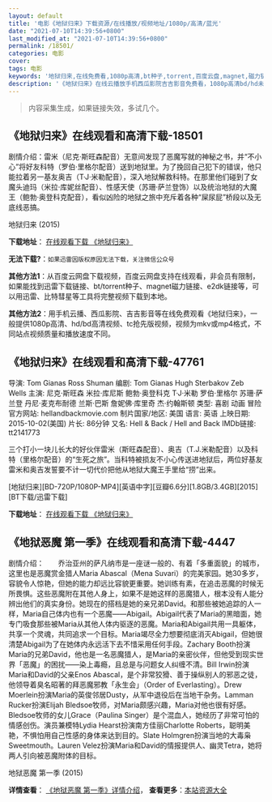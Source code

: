 ```yaml
---
layout: default
title: '电影《地狱归来》下载资源/在线播放/视频地址/1080p/高清/蓝光'
date: "2021-07-10T14:39:56+0800"
last_modified_at: "2021-07-10T14:39:56+0800"
permalink: /18501/
categories: 电影
cover:
tags: 电影
keywords: '地狱归来,在线免费看,1080p高清,bt种子,torrent,百度云盘,magnet,磁力链,迅雷下载资源'
description: '《地狱归来》在线云播放手机西瓜影院吉吉影音免费看，1080p高清bd/hd未删减完整版和tc抢先枪版，mkv/mp4格式，附带bt/torrent种子、magnet/磁力链、百度云盘、网盘资源迅雷下载链接'
---
```


>内容采集生成，如果链接失效，多试几个。


## 《地狱归来》在线观看和高清下载-18501

剧情介绍：雷米（尼克·斯旺森配音）无意间发现了恶魔写就的神秘之书，并“不小心”将好友科特（罗伯·里格尔配音）送到地狱里。为了挽回自己犯下的错误，他只能拉着另一基友奥吉（T·J·米勒配音），深入地狱解救科特。在那里他们碰到了女魔头迪玛（米拉·库妮丝配音）、性感天使（苏珊·萨兰登饰）以及统治地狱的大魔王（鲍勃·奥登科克配音），看似凶险的地狱之旅中充斥着各种“屎尿屁”桥段以及无底线恶搞。


地狱归来 (2015)

**下载地址**： [在线观看下载 《地狱归来》](https://www.btbtdy.me/btdy/dy2440.html) 


**无法下载?**：`如果迅雷因版权原因无法下载，关注微信公众号 `

**其他方法1**：从百度云网盘下载视频，百度云网盘支持在线观看，非会员有限制，如果能找到迅雷下载链接、bt/torrent种子、magnet磁力链接、e2dk链接等，可以用迅雷、比特彗星等工具将完整视频下载到本地。

**其他方法2**：用手机云播、西瓜影院、吉吉影音等在线免费观看《地狱归来》，一般提供1080p高清、hd/bd高清视频、tc抢先版视频，视频为mkv或mp4格式，不同站点视频质量和播放速度不同。


## 《地狱归来》在线观看和高清下载-47761

导演: Tom Gianas Ross Shuman 编剧: Tom Gianas Hugh Sterbakov Zeb Wells 主演: 尼克·斯旺森 米拉·库尼斯 鲍勃·奥登科克 T·J·米勒 罗伯·里格尔 苏珊·萨兰登 丹尼·麦克布耐德 兰斯·巴斯 詹妮佛·库里奇 杰·约翰斯顿 类型: 喜剧 动画 冒险 官方网站: hellandbackmovie.com 制片国家/地区: 美国 语言: 英语 上映日期: 2015-10-02(美国) 片长: 86分钟 又名: Hell & Back / Hell and Back IMDb链接: tt2141773

三个打小一块儿长大的好伙伴雷米（斯旺森配音）、奥吉（T.J.米勒配音）以及科特（里格尔配音）的“生死之旅”。当科特被损友不小心传送进地狱后，两位好基友雷米和奥吉发誓要不计一切代价把他从地狱大魔王手里给“捞”出来。


[地狱归来][BD-720P/1080P-MP4][英语中字][豆瓣6.6分][1.8GB/3.4GB][2015][BT下载/迅雷下载]

**下载地址**： [在线观看下载 《地狱归来》](https://www.btdx8.com/torrent/hell_and_back_2015.html) 


## 《地狱恶魔 第一季》在线观看和高清下载-4447

剧情介绍：　　乔治亚州的萨凡纳市是一座谜一般的、有着「多重面貌」的城市，这里也是恶魔赏金猎人Maria Abascal（Mena Suvari）的完美家园。她30多岁，容貌令人惊艳，但她的能力却远比容貌更重要。她训练有素，在追击恶魔的时候无所畏惧。这些恶魔附在其他人身上，如果不是她这样的恶魔猎人，根本没有人能分辨出他们的真实身份。她现在的搭档是她的亲兄弟David。和那些被她追踪的人一样，Maria自己体内也有一个恶魔——Abigail。Abigail代表了Maria的黑暗面，她专门吸食那些被Maria从其他人体内驱逐的恶魔。Maria和Abigail共用一具躯体，共享一个灵魂，共同追求一个目标。Maria竭尽全力想要彻底消灭Abigail，但她很清楚Abigail为了在她体内永远活下去不惜采用任何手段。Zachary Booth扮演Maria的兄弟David，他也是一名恶魔猎人，是Maria的亲密伙伴，但他受到现实世界「恶魔」的困扰——染上毒瘾，且总是与问题女人纠缠不清。Bill Irwin扮演Maria和David的父亲Enos Abascal，是个非常狡猾、善于操纵别人的邪恶之徒，他领导着臭名昭著的拜恶魔邪教「永生会」（Order of Everlasting）。Drew Moerlein扮演Maria的英俊邻居Dusty，从军中退役后在当地干杂务。Lamman Rucker扮演Elijah Bledsoe牧师，对Maria颇感兴趣，Maria对他也很有好感。Bledsoe牧师的女儿Grace（Paulina Singer）是个混血人，她经历了非常可怕的情感创伤。演员兼模特Lydia Hearst扮演南方佳丽Charlotte Roberts，聪明美艳，不惧怕用自己性感的身体来达到目的。Slate Holmgren扮演当地的大毒枭Sweetmouth。Lauren Velez扮演Maria和David的情报提供人、幽灵Tetra，她将两人引向被恶魔附体的目标。


地狱恶魔 第一季 (2015)

**详情查看**： [《地狱恶魔 第一季》详情介绍](/movie/4447/)， **查看更多**：[本站资源大全](/movie/t/all/)

